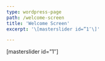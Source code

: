 ```yaml
---
type: wordpress-page
path: /welcome-screen
title: 'Welcome Screen'
excerpt: '\[masterslider id=”1″\]'

---
```

\[masterslider id=”1″\]
